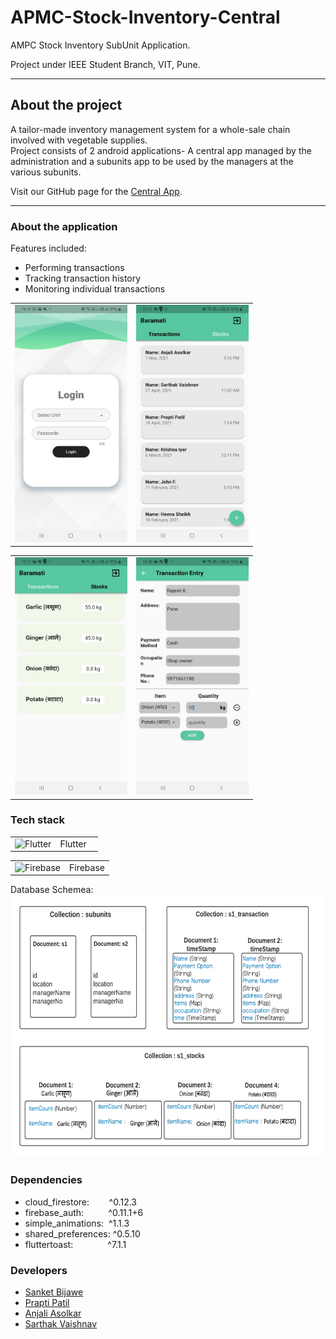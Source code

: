 # APMC-Stock-Inventory-Central
AMPC Stock Inventory SubUnit Application.

Project under IEEE Student Branch, VIT, Pune.<hr>

## About the project

A tailor-made inventory management system for a whole-sale chain involved with vegetable supplies.<br>
Project consists of 2 android applications- A central app managed by the administration and a subunits app to be used by the managers at the various subunits.

Visit our GitHub page for the <a href = "https://github.com/IEEE-SB-VIT-Pune/APMC-Stock-Inventory-Central">Central App</a>.
<hr>

### About the application

Features included:
<ul>
 <li> Performing transactions
 <li> Tracking transaction history
 <li> Monitoring individual transactions
</ul>

<table>
  <tr>
    <td><img src = "https://github.com/IEEE-SB-VIT-Pune/APMC-Stock-Inventory-SubUnit/blob/master/assets/images/Login%20Page.jpeg" alt = "LoginPage" width = "180" height = "380"></td>
    <td><img src = "https://github.com/IEEE-SB-VIT-Pune/APMC-Stock-Inventory-SubUnit/blob/master/assets/images/Home%20Screen.jpeg" alt = "HomePage" width = "180" height = "380"></td>
    </tr>
</table>
<table>
  <tr>
    <td><img src = "https://github.com/IEEE-SB-VIT-Pune/APMC-Stock-Inventory-SubUnit/blob/master/assets/images/Stock%20Details.jpeg" alt = "Updating Stock" width = "180" height = "380"></td>
    <td><img src = "https://github.com/IEEE-SB-VIT-Pune/APMC-Stock-Inventory-SubUnit/blob/master/assets/images/Transaction%20Entry.jpeg" alt = "Transaction Entry" width = "180" height = "380"></td>
  </tr>
</table>

### Tech stack

<table>
  <tr>
    <td><img src = "https://cdn.icon-icons.com/icons2/2107/PNG/512/file_type_flutter_icon_130599.png" alt="Flutter" width="50" height="50"></td>
    <td>Flutter &nbsp&nbsp</td>
  </tr>
</table>
<table>
<tr>
    <td><img src = "https://cdn4.iconfinder.com/data/icons/google-i-o-2016/512/google_firebase-2-512.png" alt="Firebase" width="50" height="50"></td>
    <td>Firebase</td>
  </tr>  
</table>

Database Schemea: <br>
<img src = "https://github.com/IEEE-SB-VIT-Pune/APMC-Stock-Inventory-SubUnit/blob/master/assets/images/Database_schema.png" alt="Flutter" width="630" height="420"> 

### Dependencies
<ul>
 <li> cloud_firestore:&nbsp &nbsp &nbsp &nbsp ^0.12.3
 <li> firebase_auth:&nbsp &nbsp &nbsp &nbsp &nbsp ^0.11.1+6
 <li> simple_animations:&nbsp ^1.1.3
 <li> shared_preferences: ^0.5.10
 <li> fluttertoast:&nbsp &nbsp &nbsp &nbsp &nbsp &nbsp &nbsp ^7.1.1
</ul>  

### Developers

<ul>
 <li><a href="https://www.linkedin.com/in/sanket-bijawe/" > Sanket Bijawe </a> 
 <li><a href="https://www.linkedin.com/in/prapti-patil-02ba72192/" > Prapti Patil </a> 
 <li><a href="https://www.linkedin.com/in/anjali-asolkar/"> Anjali Asolkar </a> 
 <li><a href="https://www.linkedin.com/in/sarthak-vaishnav-038a57174/" > Sarthak Vaishnav </a> 
</ul>
